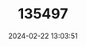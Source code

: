---
title: "135497"
category: "Iberochondrostoma almacai"
draft: false
date: 2024-02-22 13:03:51
languages:
  Portuguese: ["Boga do Sudoeste"]
  English: ["Southwestern Arched-mouth Nase"]
---